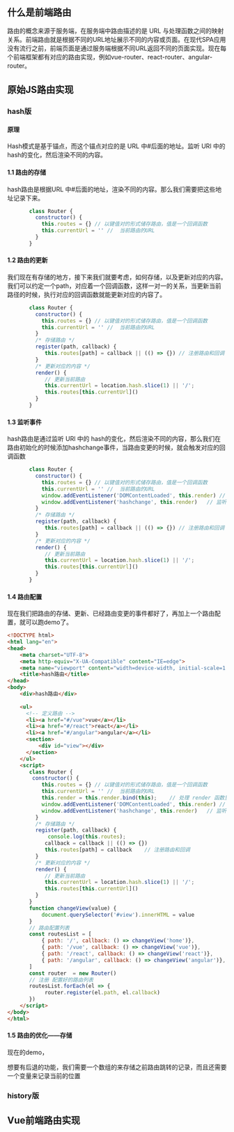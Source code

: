 ## 什么是前端路由

路由的概念来源于服务端，在服务端中路由描述的是 URL 与处理函数之间的映射关系。前端路由就是根据不同的URL地址展示不同的内容或页面。在现代SPA应用没有流行之前，前端页面是通过服务端根据不同URL返回不同的页面实现。现在每个前端框架都有对应的路由实现，例如vue-router、react-router、angular-router。

## 原始JS路由实现

### hash版

#### 原理

Hash模式是基于锚点，而这个锚点对应的是 URL 中#后面的地址。监听 URl 中的 hash的变化，然后渲染不同的内容。

#### 1.1 路由的存储

hash路由是根据URL 中#后面的地址，渲染不同的内容。那么我们需要把这些地址记录下来。

```js
       class Router {
         constructor() {
           this.routes = {} // 以键值对的形式储存路由，值是一个回调函数
           this.currentUrl = '' //  当前路由的URL
         }
       }
```

#### 1.2 路由的更新

我们现在有存储的地方，接下来我们就要考虑，如何存储，以及更新对应的内容。我们可以约定一个path，对应着一个回调函数，这样一对一的关系，当更新当前路径的时候，执行对应的回调函数就能更新对应的内容了。

```js
       class Router {
         constructor() {
           this.routes = {} // 以键值对的形式储存路由，值是一个回调函数
           this.currentUrl = '' //  当前路由的URL
         }
         /* 存储路由 */
         register(path, callback) {
            this.routes[path] = callback || (() => {}) // 注册路由和回调
         }
         /* 更新对应的内容 */
         render() {	
            // 更新当前路由
            this.currentUrl = location.hash.slice(1) || '/';
            this.routes[this.currentUrl]()
         }
       }
```

#### 1.3 监听事件

hash路由是通过监听 URl 中的 hash的变化，然后渲染不同的内容，那么我们在路由初始化的时候添加hashchange事件，当路由变更的时候，就会触发对应的回调函数

```js
       class Router {
         constructor() {
           this.routes = {} // 以键值对的形式储存路由，值是一个回调函数
           this.currentUrl = '' //  当前路由的URL
           window.addEventListener('DOMContentLoaded', this.render) // 页面加载完不会触发 hashchange，这里主动触发一次 hashchange 事件
           window.addEventListener('hashchange', this.render)   // 监听路由变化
         }
         /* 存储路由 */
         register(path, callback) {
            this.routes[path] = callback || (() => {}) // 注册路由和回调
         }
         /* 更新对应的内容 */
         render() {	
            // 更新当前路由
            this.currentUrl = location.hash.slice(1) || '/';
            this.routes[this.currentUrl]()
         }
       }
```

#### 1.4 路由配置

现在我们把路由的存储、更新、已经路由变更的事件都好了，再加上一个路由配置，就可以跑demo了。

```html
<!DOCTYPE html>
<html lang="en">
<head>
    <meta charset="UTF-8">
    <meta http-equiv="X-UA-Compatible" content="IE=edge">
    <meta name="viewport" content="width=device-width, initial-scale=1.0">
    <title>hash路由</title>
</head>
<body>
    <div>hash路由</div>
  
    <ul>
      <!-- 定义路由 -->
      <li><a href="#/vue">vue</a></li>
      <li><a href="#/react">react</a></li>
      <li><a href="#/angular">angular</a></li>
      <section>
          <div id="view"></div>
      </section>
  	</ul>
    <script>
       class Router {
        constructor() {
           this.routes = {} // 以键值对的形式储存路由，值是一个回调函数
           this.currentUrl = '' //  当前路由的URL
           this.render = this.render.bind(this);	// 处理 render 函数里的this问题
           window.addEventListener('DOMContentLoaded', this.render) // 页面加载完不会触发 hashchange，这里主动触发一次 hashchange 事件
           window.addEventListener('hashchange', this.render)   // 监听路由变化
         }
         /* 存储路由 */
         register(path, callback) {
             console.log(this.routes);
            callback = callback || (() => {})
            this.routes[path] = callback    // 注册路由和回调
         }
         /* 更新对应的内容 */
         render() {	
            // 更新当前路由
            this.currentUrl = location.hash.slice(1) || '/';
            this.routes[this.currentUrl]()
         }
       }
       function changeView(value) {
           document.querySelector('#view').innerHTML = value
       }
       // 路由配置列表
       const routesList = [
           { path: '/', callback: () => changeView('home')},
           { path: '/vue', callback: () => changeView('vue')},
           { path: '/react', callback: () => changeView('react')},
           { path: '/angular', callback: () => changeView('angular')},
       ]
       const router  = new Router()
       // 注册 配置好的路由列表
       routesList.forEach(el => {
            router.register(el.path, el.callback)
       })
    </script>
</body>
</html>
```

#### 1.5 路由的优化——存储

现在的demo，

想要有后退的功能，我们需要一个数组的来存储之前路由跳转的记录，而且还需要一个变量来记录当前的位置



### history版

## Vue前端路由实现





